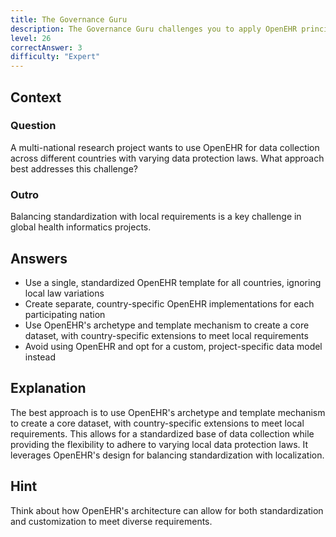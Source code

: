```yaml
---
title: The Governance Guru
description: The Governance Guru challenges you to apply OpenEHR principles to data governance and privacy scenarios!
level: 26
correctAnswer: 3
difficulty: "Expert"
---
```


## Context

### Question

A multi-national research project wants to use OpenEHR for data collection across different countries with varying data protection laws. What approach best addresses this challenge?

### Outro

Balancing standardization with local requirements is a key challenge in global health informatics projects.

## Answers

- Use a single, standardized OpenEHR template for all countries, ignoring local law variations
- Create separate, country-specific OpenEHR implementations for each participating nation
- Use OpenEHR's archetype and template mechanism to create a core dataset, with country-specific extensions to meet local requirements
- Avoid using OpenEHR and opt for a custom, project-specific data model instead

## Explanation

The best approach is to use OpenEHR's archetype and template mechanism to create a core dataset, with country-specific extensions to meet local requirements. This allows for a standardized base of data collection while providing the flexibility to adhere to varying local data protection laws. It leverages OpenEHR's design for balancing standardization with localization.

## Hint

Think about how OpenEHR's architecture can allow for both standardization and customization to meet diverse requirements.
